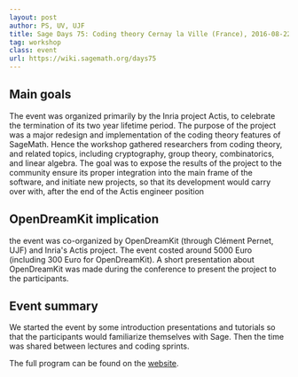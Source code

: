 ```yaml
---
layout: post
author: PS, UV, UJF
title: Sage Days 75: Coding theory Cernay la Ville (France), 2016-08-22 to  2016-08-26
tag: workshop
class: event
url: https://wiki.sagemath.org/days75
---
```


## Main goals

 The event was organized primarily by the Inria project
Actis, to celebrate the termination of its two year lifetime period. The purpose
of the project was a major redesign and implementation of the coding theory
features of SageMath. Hence the workshop gathered researchers from coding
theory, and related topics, including cryptography, group theory, combinatorics,
and linear algebra.
The goal was to expose the results of the project to the community ensure its
proper integration into the main frame of the software, and initiate new
projects, so that its development would carry over with, after the end of the
Actis engineer position

## OpenDreamKit implication

 the event was co-organized by OpenDreamKit (through Clément
Pernet, UJF) and Inria's Actis project. The event costed around 5000 Euro (including 300 Euro for OpenDreamKit).
A short presentation about OpenDreamKit was made during the conference to present the project to the participants.

## Event summary

 We started the event by some introduction presentations and tutorials so that
the participants would familiarize themselves with Sage. Then the time was shared between lectures
and coding sprints.

The full program can be found on the [website](https://wiki.sagemath.org/days75).

